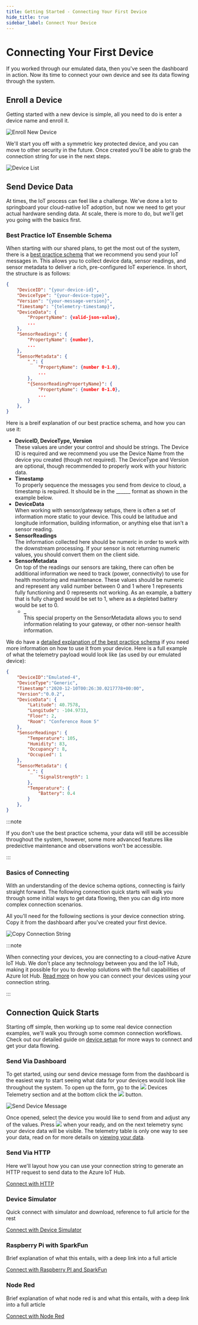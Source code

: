 ```yaml
---
title: Getting Started - Connecting Your First Device
hide_title: true
sidebar_label: Connect Your Device
---
```


# Connecting Your First Device

If you worked through our emulated data, then you've seen the dashboard in action.  Now its time to connect your own device and see its data flowing through the system.

## Enroll a Device

Getting started with a new device is simple, all you need to do is enter a device name and enroll it.

![Enroll New Device](/img/screenshots/dashboard-enroll-device.png)

We'll start you off with a symmetric key protected device, and you can move to other security in the future.  Once created you'll be able to grab the connection string for use in the next steps.

![Device List](/img/screenshots/dashboard-device-list-first-device.png)

## Send Device Data

At times, the IoT process can feel like a challenge.  We've done a lot to springboard your cloud-native IoT adoption, but now we need to get your actual hardware sending data.  At scale, there is more to do, but we'll get you going with the basics first.

### Best Practice IoT Ensemble Schema

When starting with our shared plans, to get the most out of the system, there is a [best practice schema](../developers/iot-best-practice-schema-explained) that we recommend you send your IoT messages in.  This allows you to collect device data, sensor readings, and sensor metadata to deliver a rich, pre-configured IoT experience.   In short, the structure is as follows:

```json
{
    "DeviceID": "{your-device-id}",
    "DeviceType": "{your-device-type}",
    "Version": "{your-message-version}",
    "Timestamp": "{telemetry-timestamp}",
    "DeviceData": {
        "PropertyName": {valid-json-value},
        ...
    },
    "SensorReadings": {
        "PropertyName": {number},
        ...
    },
    "SensorMetadata": {
        "_": {
            "PropertyName": {number 0-1.0},
            ...
        },
        "{SensorReadingPropertyName}": {
            "PropertyName": {number 0-1.0},
            ...
        }
    },
}
```

Here is a breif explanation of our best practice schema, and how you can use it:

- **DeviceID, DeviceType, Version**<br />
These values are under your control and should be strings.  The Device ID is required and we recommend you use the Device Name from the device you created (though not required).  The DeviceType and Version are optional, though recommended to properly work with your historic data.
- **Timestamp**<br />
To properly sequence the messages you send from device to cloud, a timestamp is required.  It should be in the ______ format as shown in the example below.
- **DeviceData**<br />
When working with sensor/gateway setups, there is often a set of information more static to your device.  This could be latitudue and longitude information, building information, or anything else that isn't a sensor reading.  
- **SensorReadings**<br />
The information collected here should be numeric in order to work with the downstream processing.  If your sensor is not returning numeric values, you should convert them on the client side.
- **SensorMetadata**<br />
On top of the readings our sensors are taking, there can often be additional information we need to track (power, connectivity) to use for health monitoring and maintenance.  These values should be numeric and represent any valid number between 0 and 1 where 1 represents fully functioning and 0 represents not working.  As an example, a battery that is fully charged would be set to 1, where as a depleted battery would be set to 0.
  - **_**<br />
  This special property on the SensorMetadata allows you to send information relating to your gateway, or other non-sensor health information.

We do have a [detailed explanation of the best practice schema](../developers/iot-best-practice-schema-explained) if you need more information on how to use it from your device.  Here is a full example of what the telemetry payload would look like (as used by our emulated device):

```json
{
    "DeviceID":"Emulated-4",
    "DeviceType":"Generic",
    "Timestamp":"2020-12-10T00:26:30.0217778+00:00",
    "Version":"0.0.2",
    "DeviceData": {
        "Latitude": 40.7578,
        "Longitude": -104.9733,
        "Floor": 2,
        "Room": "Conference Room 5"
    },
    "SensorReadings": {
        "Temperature": 105,
        "Humidity": 83,
        "Occupancy": 8,
        "Occupied": 1
    },
    "SensorMetadata": {
        "_": {
            "SignalStrength": 1
        },
        "Temperature": {
            "Battery": 0.4
        }
    },
}
```

:::note

If you don't use the best practice schema, your data will still be accessible throughout the system, however, some more advanced features like predeictive maintenance and observations won't be accessible.

:::

### Basics of Connecting

With an understanding of the device schema options, connecting  is fairly straight forward.  The following connection quick starts will walk you through some initial ways to get data flowing, then you can dig into more complex connection scenarios.  

All you'll need for the following sections is your device connection string.   Copy it from the dashboard after you've created your first device.

![Copy Connection String](/img/screenshots/dashboard-device-list-copy-connection-string.png)

:::note

When connecting your devices, you are connecting to a cloud-native Azure IoT Hub.  We don't place any technology between you and the IoT Hub, making it possible for you to develop solutions with the full capabilities of Azure Iot Hub.  [Read more](https://docs.microsoft.com/en-us/azure/iot-hub/quickstart-send-telemetry-cli) on how you can connect your devices using your connection string.

:::

## Connection Quick Starts

Starting off simple, then working up to some real device connection examples, we'll walk you through some common connection workflows.  Check out our detailed guide on [device setup](../developers/device-setup/explained) for more ways to connect and get your data flowing.

### Send Via Dashboard

To get started, using our send device message form from the dashboard is the easiest way to start seeing what data for your devices would look like throughout the system.  To open up the form, go to the <img src="/img/screenshots/icon-devices-telemetry.png" class="text-image" /> Devices Telemetry section and at the bottom click the <img src="/img/screenshots/dashboard-send-device-message.png" class="text-image" /> button.

![Send Device Message](/img/screenshots/dashboard-send-device-message-dialog.png)

Once opened, select the device you would like to send from and adjust any of the values.  Press <img src="/img/screenshots/dashboard-send-device-message-dialog-send-message.png" class="text-image" /> when your ready, and on the next telemetry sync your device data will be visible.  The telemetry table is only one way to see your data, read on for more details on [viewing your data](viewing-your-device-data).

### Send Via HTTP

Here we'll layout how you can use your connection string to generate an HTTP request to send data to the Azure IoT Hub.

[Connect with HTTP](../developers/device-setup/connect/http)

### Device Simulator

Quick connect with simulator and download, reference to full article for the rest

[Connect with Device Simulator](../developers/device-setup/connect/device-simulator)

### Raspberry Pi with SparkFun

Brief explanation of what this entails, with a deep link into a full article

[Connect with Raspberry PI and SparkFun](../developers/device-setup/connect/rasp-pi-spark-fun)

### Node Red

Brief explanation of what node red is and what this entails, with a deep link into a full article

[Connect with Node Red](../developers/device-setup/connect/node-red)
